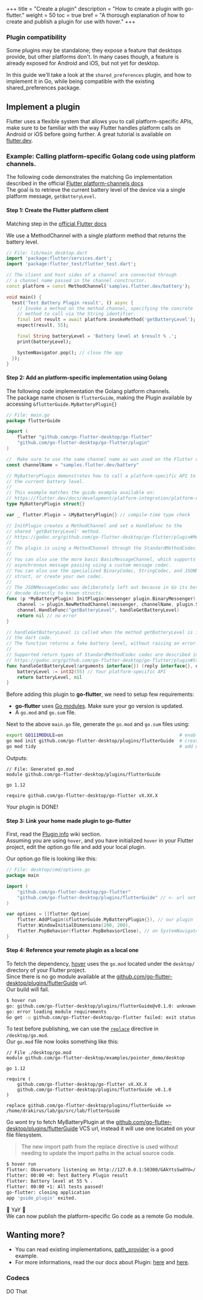 +++
title = "Create a plugin"
description = "How to create a plugin with go-flutter."
weight = 50
toc = true
bref = "A thorough explanation of how to create and publish a plugin for use with hover."
+++

### Plugin compatibility

Some plugins may be standalone; they expose a feature that desktops provide, but other platforms don't. In many cases though, a feature is already exposed for Android and iOS, but not yet for desktop.

In this guide we'll take a look at the `shared_preferences` plugin, and how to implement it in Go, while being compatible with the existing shared_preferences package.

## Implement a plugin

Flutter uses a flexible system that allows you to call platform-specific APIs, make sure to be familiar with the way Flutter handles platform calls on Android or iOS before going further.
A great tutorial is available on [flutter.dev](https://flutter.dev/docs/development/platform-integration/platform-channels).

### Example: Calling platform-specific Golang code using platform channels.
The following code demonstrates the matching Go implementation described in the official [Flutter platform-channels docs](https://flutter.dev/docs/development/platform-integration/platform-channels#example-calling-platform-specific-ios-and-android-code-using-platform-channels)  
The goal is to retrieve the current battery level of the device via a single platform message, `getBatteryLevel`.


#### Step 1: Create the Flutter platform client
Matching step in the [official Flutter docs](https://flutter.dev/docs/development/platform-integration/platform-channels#step-2-create-the-flutter-platform-client)

We use a MethodChannel with a single platform method that returns the battery level.

```dart
// File: lib/main_desktop.dart
import 'package:flutter/services.dart';
import 'package:flutter_test/flutter_test.dart';

// The client and host sides of a channel are connected through 
// a channel name passed in the channel constructor.
const platform = const MethodChannel('samples.flutter.dev/battery');

void main() {
  test('Test Battery Plugin result', () async {
    // Invoke a method on the method channel, specifying the concrete
    // method to call via the String identifier.
    final int result = await platform.invokeMethod('getBatteryLevel');
    expect(result, 55);

    final String batteryLevel = 'Battery level at $result % .';
    print(batteryLevel);

    SystemNavigator.pop(); // close the app
  });
}
```

#### Step 2: Add an platform-specific implementation using Golang

The following code implementation the Golang platform channels.  
The package name chosen is `flutterGuide`, making the Plugin available by accessing
`&flutterGuide.MyBatteryPlugin{}`
```go
// File: main.go
package flutterGuide

import (
	flutter "github.com/go-flutter-desktop/go-flutter"
	"github.com/go-flutter-desktop/go-flutter/plugin"
)

//  Make sure to use the same channel name as was used on the Flutter client side.
const channelName = "samples.flutter.dev/battery"

// MyBatteryPlugin demonstrates how to call a platform-specific API to retrieve
// the current battery level.
//
// This example matches the guide example available on:
// https://flutter.dev/docs/development/platform-integration/platform-channels
type MyBatteryPlugin struct{}

var _ flutter.Plugin = &MyBatteryPlugin{} // compile-time type check

// InitPlugin creates a MethodChannel and set a HandleFunc to the
// shared 'getBatteryLevel' method.
// https://godoc.org/github.com/go-flutter-desktop/go-flutter/plugin#MethodChannel
//
// The plugin is using a MethodChannel through the StandardMethodCodec.
//
// You can also use the more basic BasicMessageChannel, which supports basic,
// asynchronous message passing using a custom message codec. 
// You can also use the specialized BinaryCodec, StringCodec, and JSONMessageCodec 
// struct, or create your own codec.
//
// The JSONMessageCodec was deliberately left out because in Go its better to
// decode directly to known structs.
func (p *MyBatteryPlugin) InitPlugin(messenger plugin.BinaryMessenger) error {
	channel := plugin.NewMethodChannel(messenger, channelName, plugin.StandardMethodCodec{})
	channel.HandleFunc("getBatteryLevel", handleGetBatteryLevel)
	return nil // no error
}

// handleGetBatteryLevel is called when the method getBatteryLevel is invoked by
// the dart code.
// The function returns a fake battery level, without raising an error.
//
// Supported return types of StandardMethodCodec codec are described in a table:
// https://godoc.org/github.com/go-flutter-desktop/go-flutter/plugin#StandardMessageCodec
func handleGetBatteryLevel(arguments interface{}) (reply interface{}, err error) {
	batteryLevel := int32(55) // Your platform-specific API
	return batteryLevel, nil
}
```

Before adding this plugin to **go-flutter**, we need to setup few requirements:  
 - **go-flutter** uses [Go modules](https://github.com/golang/go/wiki/Modules).
     Make sure your go version is updated.
 - A `go.mod` and `go.sum` file.

Next to the above `main.go` file, generate the `go.mod` and `go.sum` files
using:
```sh
export GO111MODULE=on                                           # enable go modules
go mod init github.com/go-flutter-desktop/plugins/flutterGuide  # create the go.mod
go mod tidy                                                     # add missing modules

```
Outputs:
```
// File: Generated go.mod
module github.com/go-flutter-desktop/plugins/flutterGuide

go 1.12

require github.com/go-flutter-desktop/go-flutter vX.XX.X
```
Your plugin is DONE!

#### Step 3: Link your home made plugin to **go-flutter**

First, read the [Plugin info](https://github.com/go-flutter-desktop/go-flutter/wiki/Plugin-info) wiki section.  
Assuming you are using `hover`, and you have initialized `hover` in your Flutter project, edit the option.go file and add your local plugin.

Our option.go file is looking like this:

```go
// File: desktop/cmd/options.go
package main

import (
	"github.com/go-flutter-desktop/go-flutter"
	"github.com/go-flutter-desktop/plugins/flutterGuide" // <- url set in `go mod init 'url'`
)

var options = []flutter.Option{
	flutter.AddPlugin(&flutterGuide.MyBatteryPlugin{}), // our plugin
	flutter.WindowInitialDimensions(200, 200),
	flutter.PopBehavior(flutter.PopBehaviorClose), // on SystemNavigator.pop() closes the app
}

```

#### Step 4: Reference your remote plugin as a local one

To fetch the dependency, [hover](https://github.com/go-flutter-desktop/hover)
uses the `go.mod` located under the `desktop/` directory of your Flutter project.  
Since there is no go module available at the [github.com/go-flutter-desktop/plugins/flutterGuide](github.com/go-flutter-desktop/plugins/flutterGuide) url.  
Our build will fail.

```sh
$ hover run
go: github.com/go-flutter-desktop/plugins/flutterGuide@v0.1.0: unknown revision flutterGuide/v0.1.0
go: error loading module requirements
Go get -u github.com/go-flutter-desktop/go-flutter failed: exit status 1
```

To test before publishing, we can use the [`replace`](https://github.com/golang/go/wiki/Modules#when-should-i-use-the-replace-directive)
directive in `/desktop/go.mod`.  
Our `go.mod` file now looks something like this:
```
// File ./desktop/go.mod
module github.com/go-flutter-desktop/examples/pointer_demo/desktop

go 1.12

require (
	github.com/go-flutter-desktop/go-flutter vX.XX.X
	github.com/go-flutter-desktop/plugins/flutterGuide v0.1.0
)

replace github.com/go-flutter-desktop/plugins/flutterGuide => /home/drakirus/lab/go/src/lab/flutterGuide
```

Go wont try to fetch MyBatteryPlugin at the [github.com/go-flutter-desktop/plugins/flutterGuide](github.com/go-flutter-desktop/plugins/flutterGuide) VCS url, instead it will use one located on your file filesystem.
> The new import path from the replace directive is used without needing to update the import paths in the actual source code.

```sh
$ hover run
flutter: Observatory listening on http://127.0.0.1:50300/GAkYtsSwdYU=/
flutter: 00:00 +0: Test Battery Plugin result
flutter: Battery level at 55 % .
flutter: 00:00 +1: All tests passed!
go-flutter: closing application
app 'guide_plugin' exited.
```
:confetti_ball: YaY :confetti_ball:  
We can now publish the platform-specific Go code as a remote Go module.


## Wanting more?
 - You can read existing implementations, [path_provider](https://github.com/go-flutter-desktop/plugins/blob/master/path_provider/plugin.go) is a good example.
 - For more informations, read the our docs about Plugin: [here](https://godoc.org/github.com/go-flutter-desktop/go-flutter#Plugin) and [here](https://godoc.org/github.com/go-flutter-desktop/go-flutter/plugin).

### Codecs

DO That
